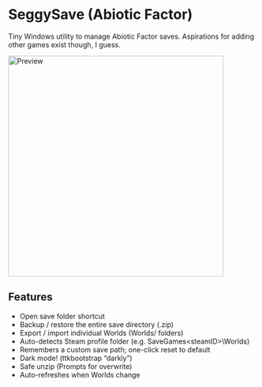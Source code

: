 # SeggySave (Abiotic Factor)
Tiny Windows utility to manage Abiotic Factor saves.
Aspirations for adding other games exist though, I guess.

<img width="436" height="448" alt="Preview" src="https://github.com/user-attachments/assets/f7cae036-8ba9-4191-b303-966cf315bdd5" />


## Features
- Open save folder shortcut
- Backup / restore the entire save directory (.zip)
- Export / import individual Worlds (Worlds/<world-name> folders)
- Auto-detects Steam profile folder (e.g. SaveGames\<steamID>\Worlds)
- Remembers a custom save path; one-click reset to default
- Dark mode! (ttkbootstrap “darkly”)
- Safe unzip (Prompts for overwrite)
- Auto-refreshes when Worlds change
